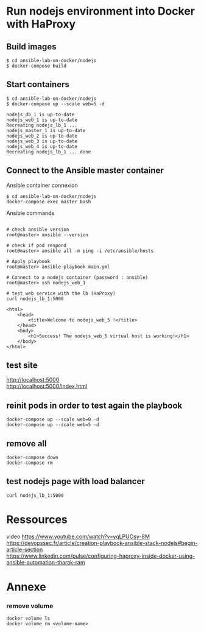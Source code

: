 # Run nodejs environment into Docker with HaProxy

## Build images
```
$ cd ansible-lab-on-docker/nodejs
$ docker-compose build
```
## Start containers
```
$ cd ansible-lab-on-docker/nodejs
$ docker-compose up --scale web=5 -d

nodejs_db_1 is up-to-date
nodejs_web_1 is up-to-date
Recreating nodejs_lb_1 ... 
nodejs_master_1 is up-to-date
nodejs_web_2 is up-to-date
nodejs_web_3 is up-to-date
nodejs_web_4 is up-to-date
Recreating nodejs_lb_1 ... done
```

## Connect to the Ansible master container
Ansible container connexion
```
$ cd ansible-lab-on-docker/nodejs
docker-compose exec master bash
```

Ansible commands
```

# check ansible version
root@master> ansible --version

# check if pod respond
root@master> ansible all -m ping -i /etc/ansible/hosts

# Apply playbook
root@master> ansible-playbook main.yml

# Connect to a nodejs container (password : ansible)
root@master> ssh nodejs_web_1

# test web service with the lb (HaProxy)
curl nodejs_lb_1:5000

<html>
    <head>
        <title>Welcome to nodejs_web_5 !</title>
    </head>
    <body>
        <h1>Success! The nodejs_web_5 virtual host is working!</h1>
    </body>
</html>
```

## test site
<http://localhost:5000><br>
<http://localhost:5000/index.html>

## reinit pods in order to test again the playbook
```
docker-compose up --scale web=0 -d
docker-compose up --scale web=5 -d
```


## remove all
```
docker-compose down
docker-compose rm
```

## test nodejs page with load balancer
```
curl nodejs_lb_1:5000
```

# Ressources
video
<https://www.youtube.com/watch?v=yqLPUOsy-8M><br>
<https://devopssec.fr/article/creation-playbook-ansible-stack-nodejs#begin-article-section><br>
<https://www.linkedin.com/pulse/configuring-haproxy-inside-docker-using-ansible-automation-tharak-ram>


# Annexe
### remove volume
```
docker volume ls
docker volume rm <volume-name>
```
